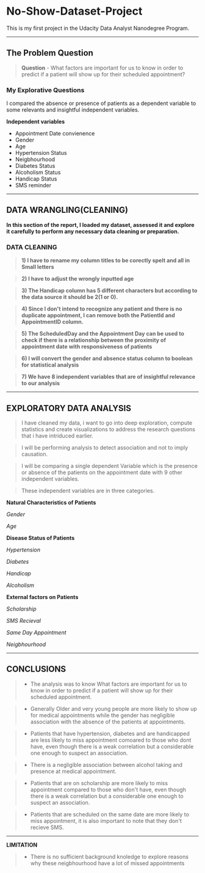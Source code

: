 # No-Show-Dataset-Project

This is my first project in the Udacity Data Analyst Nanodegree Program.

----
## The Problem Question

>**Question** - What factors are important for us to know in order to predict if a patient will show up for their scheduled 
appointment?

### My Explorative Questions
I compared the absence or presence of patients as a dependent variable to some relevants and insightful independent variables.

**Independent variables**
* Appointment Date convienence
* Gender
* Age
* Hypertension Status
* Neigbhourhood
* Diabetes Status
* Alcoholism Status
* Handicap Status
* SMS reminder

----
## DATA WRANGLING(CLEANING)

**In this section of the report, I loaded my dataset, assessed it and explore it carefully to perform any necessary data cleaning or preparation.**

###  DATA CLEANING
> **1) I have to rename my column titles to be corectly spelt and all in Small letters**

> **2) I have to adjust the wrongly inputted age**

> **3) The Handicap column has 5 different characters but according to the data source it should be 2(1 or 0).**

> **4) Since I don't intend to recognize any patient and there is no duplicate appointment, I can remove both the PatientId and AppointmentID column.**

> **5) The ScheduledDay and the Appointment Day can be used to check if there is a relationship between the proximity of appointment date with responsiveness of patients**

> **6) I will convert the gender and absence status column to boolean for statistical analysis**

> **7) We have 8 independent variables that are of insightful relevance to our analysis**

----
## EXPLORATORY DATA ANALYSIS

> I have cleaned my data, i want to go into deep exploration, compute statistics and create visualizations to address the research questions that i have intriduced earlier.

> I will be performing analysis to detect association and not to imply causation.

> I will be comparing a single dependent Variable which is the presence or absence of the patients on the appointment date with 9 other independent variables.

> These independent variables are in three categories.

**Natural Characteristics of Patients**

*Gender*

*Age*

**Disease Status of Patients**

*Hypertension*

*Diabetes*

*Handicap*

*Alcoholism*

**External factors on Patients**

*Scholarship*

*SMS Recieval*

*Same Day Appointment*

*Neigbhourhood*

----
## CONCLUSIONS

> * The analysis was to know What factors are important for us to know in order to predict if a patient will show up for their scheduled appointment.

> * Generally Older and very young people are more likely to show up for medical appointments while the gender has negligible association with the absence of the patients at appointments.

> * Patients that have hypertension, diabetes and are handicapped are less likely to miss appointment comoared to those who dont have, even though there is a weak correlation but a considerable one enough to suspect an association.

> * There is a negligible association between alcohol taking and presence at medical appointment.

> * Patients that are on scholarship are more likely to miss appointment compared to those who don't have, even though there is a weak correlation but a considerable one enough to suspect an association.

> * Patients that are scheduled on the same date are more likely to miss appointment, it is also important to note that they don't recieve SMS.

----
**LIMITATION**
> * There is no sufficient background knoledge to explore reasons why these neigbhourhood have a lot of missed appointments
